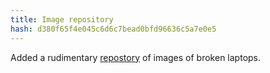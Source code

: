 ```yaml
---
title: Image repository
hash: d380f65f4e045c6d6c7bead0bfd96636c5a7e0e5
---
```

Added a rudimentary [repostory](/templates/images) of images of broken laptops.